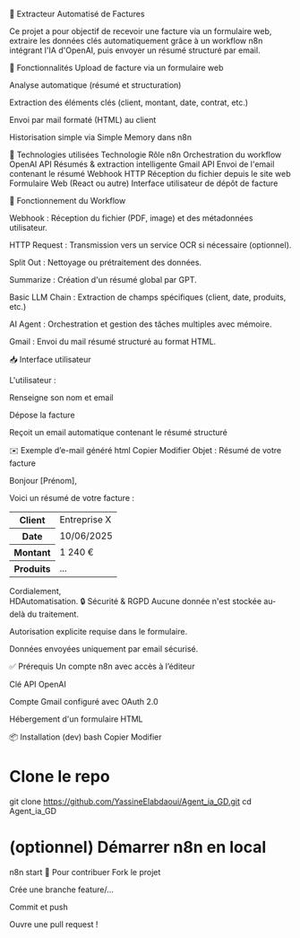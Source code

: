 🧾 Extracteur Automatisé de Factures

Ce projet a pour objectif de recevoir une facture via un formulaire web, extraire les données clés automatiquement grâce à un workflow n8n intégrant l'IA d'OpenAI, puis envoyer un résumé structuré par email.

🚀 Fonctionnalités
Upload de facture via un formulaire web

Analyse automatique (résumé et structuration)

Extraction des éléments clés (client, montant, date, contrat, etc.)

Envoi par mail formaté (HTML) au client

Historisation simple via Simple Memory dans n8n

🧰 Technologies utilisées
Technologie	Rôle
n8n	Orchestration du workflow
OpenAI API	Résumés & extraction intelligente
Gmail API	Envoi de l'email contenant le résumé
Webhook HTTP	Réception du fichier depuis le site web
Formulaire Web (React ou autre)	Interface utilisateur de dépôt de facture

🔁 Fonctionnement du Workflow

Webhook : Réception du fichier (PDF, image) et des métadonnées utilisateur.

HTTP Request : Transmission vers un service OCR si nécessaire (optionnel).

Split Out : Nettoyage ou prétraitement des données.

Summarize : Création d'un résumé global par GPT.

Basic LLM Chain : Extraction de champs spécifiques (client, date, produits, etc.)

AI Agent : Orchestration et gestion des tâches multiples avec mémoire.

Gmail : Envoi du mail résumé structuré au format HTML.

📥 Interface utilisateur

L'utilisateur :

Renseigne son nom et email

Dépose la facture

Reçoit un email automatique contenant le résumé structuré

✉️ Exemple d’e-mail généré
html
Copier
Modifier
Objet : Résumé de votre facture

Bonjour [Prénom],

Voici un résumé de votre facture :

<table>
  <tr><th>Client</th><td>Entreprise X</td></tr>
  <tr><th>Date</th><td>10/06/2025</td></tr>
  <tr><th>Montant</th><td>1 240 €</td></tr>
  <tr><th>Produits</th><td>...</td></tr>
</table>

Cordialement,<br>
HDAutomatisation.
🔒 Sécurité & RGPD
Aucune donnée n'est stockée au-delà du traitement.

Autorisation explicite requise dans le formulaire.

Données envoyées uniquement par email sécurisé.

✅ Prérequis
Un compte n8n avec accès à l’éditeur

Clé API OpenAI

Compte Gmail configuré avec OAuth 2.0

Hébergement d'un formulaire HTML

📦 Installation (dev)
bash
Copier
Modifier
# Clone le repo
git clone https://github.com/YassineElabdaoui/Agent_ia_GD.git
cd Agent_ia_GD

# (optionnel) Démarrer n8n en local
n8n start
🤖 Pour contribuer
Fork le projet

Crée une branche feature/...

Commit et push

Ouvre une pull request !
